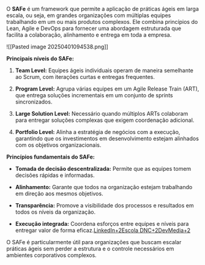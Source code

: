 O **SAFe** é um framework que permite a aplicação de práticas ágeis em larga escala, ou seja, em grandes organizações com múltiplas equipes trabalhando em um ou mais produtos complexos. Ele combina princípios do Lean, Agile e DevOps para fornecer uma abordagem estruturada que facilita a colaboração, alinhamento e entrega em toda a empresa. ​

![[Pasted image 20250401094538.png]]

**Principais níveis do SAFe:**

1. **Team Level:** Equipes ágeis individuais operam de maneira semelhante ao Scrum, com iterações curtas e entregas frequentes.​
    
2. **Program Level:** Agrupa várias equipes em um Agile Release Train (ART), que entrega soluções incrementais em um conjunto de sprints sincronizados.​
    
3. **Large Solution Level:** Necessário quando múltiplos ARTs colaboram para entregar soluções complexas que exigem coordenação adicional.​
    
4. **Portfolio Level:** Alinha a estratégia de negócios com a execução, garantindo que os investimentos em desenvolvimento estejam alinhados com os objetivos organizacionais.​

**Princípios fundamentais do SAFe:**

- **Tomada de decisão descentralizada:** Permite que as equipes tomem decisões rápidas e informadas.​
    
- **Alinhamento:** Garante que todos na organização estejam trabalhando em direção aos mesmos objetivos.​
    
- **Transparência:** Promove a visibilidade dos processos e resultados em todos os níveis da organização.​
    
- **Execução integrada:** Coordena esforços entre equipes e níveis para entregar valor de forma eficaz.​[LinkedIn+2Escola DNC+2DevMedia+2](https://www.escoladnc.com.br/blog/guia-completo-sobre-o-framework-scrum-como-implementar-e-obter-sucesso/?utm_source=chatgpt.com)
    

O SAFe é particularmente útil para organizações que buscam escalar práticas ágeis sem perder a estrutura e o controle necessários em ambientes corporativos complexos. ​